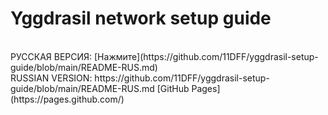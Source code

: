 # Yggdrasil network setup guide
<br>
РУССКАЯ ВЕРСИЯ: [Нажмите](https://github.com/11DFF/yggdrasil-setup-guide/blob/main/README-RUS.md)
<br>
RUSSIAN VERSION: https://github.com/11DFF/yggdrasil-setup-guide/blob/main/README-RUS.md
[GitHub Pages](https://pages.github.com/)
